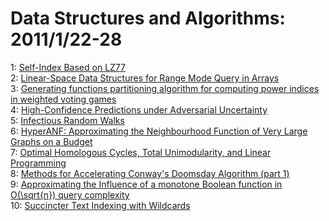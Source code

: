 # Data Structures and Algorithms: 2011/1/22-28  
1: [Self-Index Based on LZ77](https://doi.org/10.48550/arXiv.1101.4065)  
2: [Linear-Space Data Structures for Range Mode Query in Arrays](https://doi.org/10.48550/arXiv.1101.4068)  
3: [Generating functions partitioning algorithm for computing power indices  in weighted voting games](https://doi.org/10.48550/arXiv.1011.6543)  
4: [High-Confidence Predictions under Adversarial Uncertainty](https://doi.org/10.48550/arXiv.1101.4446)  
5: [Infectious Random Walks](https://doi.org/10.48550/arXiv.1007.1604)  
6: [HyperANF: Approximating the Neighbourhood Function of Very Large Graphs  on a Budget](https://doi.org/10.48550/arXiv.1011.5599)  
7: [Optimal Homologous Cycles, Total Unimodularity, and Linear Programming](https://doi.org/10.48550/arXiv.1001.0338)  
8: [Methods for Accelerating Conway's Doomsday Algorithm (part 1)](https://doi.org/10.48550/arXiv.1006.3913)  
9: [Approximating the Influence of a monotone Boolean function in  O(\sqrt{n}) query complexity](https://doi.org/10.48550/arXiv.1101.5345)  
10: [Succincter Text Indexing with Wildcards](https://doi.org/10.48550/arXiv.1101.5376)  